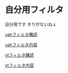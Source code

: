 # 自分用フィルタ
自分用です
きりがないねぇ

[yahフィルタ購読](https://subscribe.adblockplus.org/?location=https://raw.githubusercontent.com/necokan/filter/main/yahoo_auction.txt&title=ヤフオク) 

[yahフィルタ内容](https://raw.githubusercontent.com/necokan/filter/main/yahoo_auction.txt)

[ytフィルタ購読](https://subscribe.adblockplus.org/?location=https://raw.githubusercontent.com/necokan/filter/main/yt_filter.txt&title=うざゆーちゅ)

[ytフィルタ内容](https://raw.githubusercontent.com/necokan/filter/main/yt_filter.txt)
